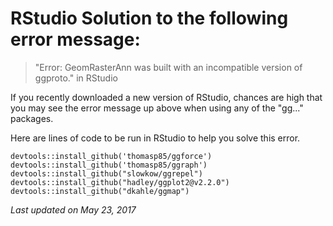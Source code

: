# RStudio Solution to the following error message:
>"Error: GeomRasterAnn was built with an incompatible version of ggproto." in RStudio

If you recently downloaded a new version of RStudio, chances are high that you may see the error message up above when using any of the "gg..." packages.

Here are lines of code to be run in RStudio to help you solve this error.

```{r}
devtools::install_github('thomasp85/ggforce')
devtools::install_github('thomasp85/ggraph')
devtools::install_github("slowkow/ggrepel")
devtools::install_github("hadley/ggplot2@v2.2.0") 
devtools::install_github("dkahle/ggmap")
````

*Last updated on May 23, 2017*
